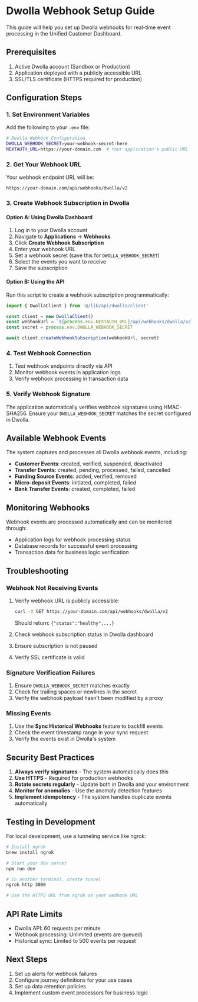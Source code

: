 # Dwolla Webhook Setup Guide

This guide will help you set up Dwolla webhooks for real-time event processing in the Unified Customer Dashboard.

## Prerequisites

1. Active Dwolla account (Sandbox or Production)
2. Application deployed with a publicly accessible URL
3. SSL/TLS certificate (HTTPS required for production)

## Configuration Steps

### 1. Set Environment Variables

Add the following to your `.env` file:

```bash
# Dwolla Webhook Configuration
DWOLLA_WEBHOOK_SECRET=your-webhook-secret-here
NEXTAUTH_URL=https://your-domain.com  # Your application's public URL
```

### 2. Get Your Webhook URL

Your webhook endpoint URL will be:
```
https://your-domain.com/api/webhooks/dwolla/v2
```

### 3. Create Webhook Subscription in Dwolla

#### Option A: Using Dwolla Dashboard

1. Log in to your Dwolla account
2. Navigate to **Applications** → **Webhooks**
3. Click **Create Webhook Subscription**
4. Enter your webhook URL
5. Set a webhook secret (save this for `DWOLLA_WEBHOOK_SECRET`)
6. Select the events you want to receive
7. Save the subscription

#### Option B: Using the API

Run this script to create a webhook subscription programmatically:

```typescript
import { DwollaClient } from '@/lib/api/dwolla/client'

const client = new DwollaClient()
const webhookUrl = `${process.env.NEXTAUTH_URL}/api/webhooks/dwolla/v2`
const secret = process.env.DWOLLA_WEBHOOK_SECRET

await client.createWebhookSubscription(webhookUrl, secret)
```

### 4. Test Webhook Connection

1. Test webhook endpoints directly via API
2. Monitor webhook events in application logs
3. Verify webhook processing in transaction data

### 5. Verify Webhook Signature

The application automatically verifies webhook signatures using HMAC-SHA256. Ensure your `DWOLLA_WEBHOOK_SECRET` matches the secret configured in Dwolla.

## Available Webhook Events

The system captures and processes all Dwolla webhook events, including:

- **Customer Events**: created, verified, suspended, deactivated
- **Transfer Events**: created, pending, processed, failed, cancelled
- **Funding Source Events**: added, verified, removed
- **Micro-deposit Events**: initiated, completed, failed
- **Bank Transfer Events**: created, completed, failed

## Monitoring Webhooks

Webhook events are processed automatically and can be monitored through:
- Application logs for webhook processing status
- Database records for successful event processing
- Transaction data for business logic verification

## Troubleshooting

### Webhook Not Receiving Events

1. Verify webhook URL is publicly accessible:
   ```bash
   curl -X GET https://your-domain.com/api/webhooks/dwolla/v2
   ```
   Should return: `{"status":"healthy",...}`

2. Check webhook subscription status in Dwolla dashboard
3. Ensure subscription is not paused
4. Verify SSL certificate is valid

### Signature Verification Failures

1. Ensure `DWOLLA_WEBHOOK_SECRET` matches exactly
2. Check for trailing spaces or newlines in the secret
3. Verify the webhook payload hasn't been modified by a proxy

### Missing Events

1. Use the **Sync Historical Webhooks** feature to backfill events
2. Check the event timestamp range in your sync request
3. Verify the events exist in Dwolla's system

## Security Best Practices

1. **Always verify signatures** - The system automatically does this
2. **Use HTTPS** - Required for production webhooks
3. **Rotate secrets regularly** - Update both in Dwolla and your environment
4. **Monitor for anomalies** - Use the anomaly detection features
5. **Implement idempotency** - The system handles duplicate events automatically

## Testing in Development

For local development, use a tunneling service like ngrok:

```bash
# Install ngrok
brew install ngrok

# Start your dev server
npm run dev

# In another terminal, create tunnel
ngrok http 3000

# Use the HTTPS URL from ngrok as your webhook URL
```

## API Rate Limits

- Dwolla API: 60 requests per minute
- Webhook processing: Unlimited (events are queued)
- Historical sync: Limited to 500 events per request

## Next Steps

1. Set up alerts for webhook failures
2. Configure journey definitions for your use cases
3. Set up data retention policies
4. Implement custom event processors for business logic
